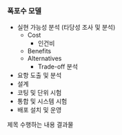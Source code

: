 
### 폭포수 모델
- 실현 가능성 분석 (타당성 조사 및 분석)
	- Cost
		- 인건비
	- Benefits
	- Alternatives
		- Trade-off 분석
- 요항 도출 및 분석
- 설계
- 코팅 및 단위 시험
- 통합 및 시스템 시험
- 배포 설치 및 운영

제목
수행하는 내용
결과물

